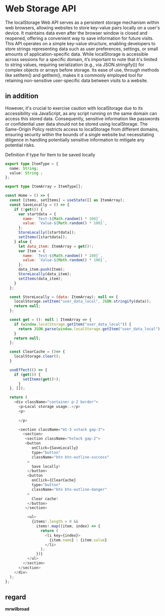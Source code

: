 # Web Storage API

The localStorage Web API serves as a persistent storage mechanism within web browsers, allowing websites to store key-value pairs locally on a user's device. It maintains data even after the browser window is closed and reopened, offering a convenient way to save information for future visits. This API operates on a simple key-value structure, enabling developers to store strings representing data such as user preferences, settings, or small amounts of application-specific data. While localStorage is accessible across sessions for a specific domain, it’s important to note that it's limited to string values, requiring serialization (e.g., via JSON.stringify()) for complex objects or arrays before storage. Its ease of use, through methods like setItem() and getItem(), makes it a commonly employed tool for retaining non-sensitive user-specific data between visits to a website.



## in addition
However, it's crucial to exercise caution with localStorage due to its accessibility via JavaScript, as any script running on the same domain can access this stored data. Consequently, sensitive information like passwords or confidential user data should not be stored using localStorage. The Same-Origin Policy restricts access to localStorage from different domains, ensuring security within the bounds of a single website but necessitating diligence in handling potentially sensitive information to mitigate any potential risks.




Definition if type for Item to be saved locally
```ts
export type ItemType = {
  name: String;
  value: String ;
};

export type ItemArray = ItemType[];

```

```js
const Home = () => {
  const [items, setItems] = useState([] as ItemArray);
  const SaveLocally = () => {
    if (!get()) {
      var startdata = {
        name: `Test-${Math.random() * 100}`,
        value: `Value-${Math.random() * 100}`,
      };
      StoreLocally([startdata]);
      setItems([startdata]);
    } else {
      let data_item: ItemArray = get()!;
      var Item = {
        name: `Test-${Math.random() * 100}`,
        value: `Value-${Math.random() * 100}`,
      };
      data_item.push(Item);
      StoreLocally(data_item);
      setItems(data_item);
    }
  };

  const StoreLocally = (data: ItemArray): null => {
    localStorage.setItem("user_data_local", JSON.stringify(data));
    return null;
  };

  const get = (): null | ItemArray => {
    if (window.localStorage.getItem("user_data_local")) {
      return JSON.parse(window.localStorage.getItem("user_data_local")!);
    }
    return null;
  };

  const ClearCache = ()=> {
    localStorage.clear();
  }

  useEffect(() => {
    if (get()) {
        setItems(get()!);
      }
  }, []);

  return (
    <div className="container p-2 border">
      <p>Local storage usage..</p>
      <p>
        
      </p>

      <section className="mt-3 vstack gap-3">
        <section>
         <section className="hstack gap-2">
         <button
            onClick={SaveLocally}
            type="button"
            className="btn btn-outline-success"
          >
            Save locally!
          </button>
          <button
            onClick={ClearCache}
            type="button"
            className="btn btn-outline-danger"
          >
            Clear cache!
          </button>
         </section>

          <ul>
            {items!.length > 0 &&
              items!.map((item, index) => {
                return (
                  <li key={index}>
                    {item.name} : {item.value}
                  </li>
                );
              })}
          </ul>
        </section>
      </section>
    </div>
  );
};
```


## regard
<strong>mrwilbroad</strong>